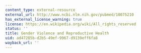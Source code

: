 ```yaml
---
content_type: external-resource
external_url: http://www.ncbi.nlm.nih.gov/pubmed/10075210
has_external_license_warning: true
license: https://en.wikipedia.org/wiki/All_rights_reserved
status: ''
title: Gender Violence and Reproductive Health
uid: ad47285b-d2b5-49ef-9967-d9139eff6fa8
wayback_url: ''
---
```

